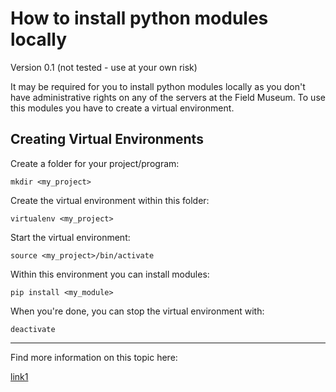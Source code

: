 # How to install python modules locally #
Version 0.1 (not tested - use at your own risk)

It may be required for you to install python modules locally as you don't have administrative rights on any of the servers at the Field Museum. To use this modules you have to create a virtual environment. 

## Creating Virtual Environments ##

Create a folder for your project/program:

~~~
mkdir <my_project>
~~~

Create the virtual environment within this folder:
~~~
virtualenv <my_project>
~~~

Start the virtual environment:
~~~
source <my_project>/bin/activate
~~~

Within this environment you can install modules:
~~~
pip install <my_module>
~~~

When you're done, you can stop the virtual environment with:
~~~
deactivate
~~~


-----

Find more information on this topic here:

[link1](https://packaging.python.org/tutorials/installing-packages/#)

